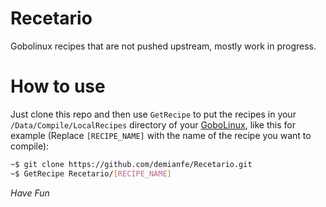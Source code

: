 # Recetario
Gobolinux recipes that are not pushed upstream, mostly work in progress.

# How to use
Just clone this repo and then use `GetRecipe` to put the recipes in your `/Data/Compile/LocalRecipes` directory of your [GoboLinux](http://gobolinux.org/), 
like this for example (Replace `[RECIPE_NAME]` with the name of the recipe you want to compile):

```bash
~$ git clone https://github.com/demianfe/Recetario.git
~$ GetRecipe Recetario/[RECIPE_NAME]
```

*Have Fun*
